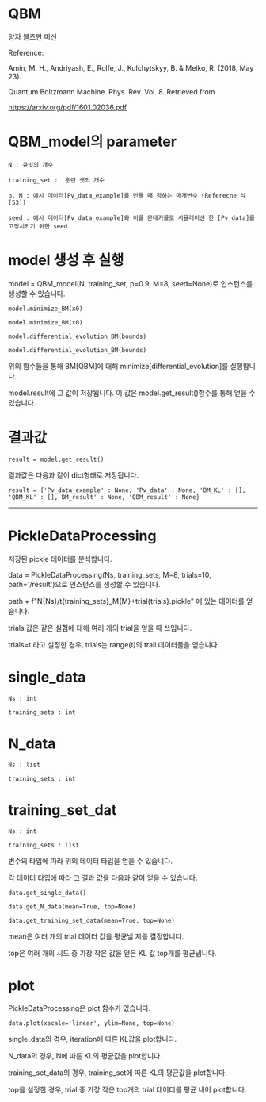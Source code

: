 # QBM

양자 볼츠만 머신

Reference:

Amin, M. H., Andriyash, E., Rolfe, J., Kulchytskyy, B. & Melko, R. (2018, May 23).

Quantum Boltzmann Machine. Phys. Rev. Vol. 8. Retrieved from 
    
https://arxiv.org/pdf/1601.02036.pdf

# QBM_model의 parameter

    N : 큐빗의 개수

    training_set :  훈련 셋의 개수

    p, M : 예시 데이터[Pv_data_example]를 만들 때 정하는 매개변수 (Referecne 식[53])

    seed : 예시 데이터[Pv_data_example]와 이를 몬테카를로 시뮬레이션 한 [Pv_data]를 고정시키기 위한 seed


# model 생성 후 실행
model = QBM_model(N, training_set, p=0.9, M=8, seed=None)로 인스턴스를 생성할 수 있습니다.

    model.minimize_BM(x0)

    model.minimize_BM(x0)

    model.differential_evolution_BM(bounds)

    model.differential_evolution_BM(bounds)

위의 함수들을 통해 BM[QBM]에 대해 minimize[differential_evolution]를 실행합니다.

model.result에 그 값이 저장됩니다. 이 값은 model.get_result()함수를 통해 얻을 수 있습니다.

# 결과값

    result = model.get_result()

결과값은 다음과 같이 dict형태로 저장됩니다.

    result = {'Pv_data_example' : None, 'Pv_data' : None, 'BM_KL' : [], 'QBM_KL' : [], BM_result' : None, 'QBM_result' : None}

-----------------------------------------------------------------------------------------

# PickleDataProcessing

저장된 pickle 데이터를 분석합니다.

data = PickleDataProcessing(Ns, training_sets, M=8, trials=10, path='/result')으로 인스턴스를 생성할 수 있습니다.

path + f"N{Ns}/t{training_sets}_M{M}+trial{trials}.pickle" 에 있는 데이터를 얻습니다.

trials 값은 같은 실험에 대해 여러 개의 trial을 얻을 때 쓰입니다.

trials=t 라고 설정한 경우, trials는 range(t)의 trail 데이터들을 얻습니다.

# single_data
    Ns : int

    training_sets : int
    
# N_data
        
    Ns : list

    training_sets : int

# training_set_dat

    Ns : int
    
    training_sets : list

변수의 타입에 따라 위의 데이터 타입을 얻을 수 있습니다.

각 데이터 타입에 따라 그 결과 값을 다음과 같이 얻을 수 있습니다.

    data.get_single_data()
    
    data.get_N_data(mean=True, top=None)
    
    data.get_training_set_data(mean=True, top=None)
    
mean은 여러 개의 trial 데이터 값을 평균낼 지를 결정합니다.

top은 여러 개의 시도 중 가장 작은 값을 얻은 KL 값 top개를 평균냅니다.

# plot

PickleDataProcessing은 plot 함수가 있습니다. 

    data.plot(xscale='linear', ylim=None, top=None)
    
single_data의 경우, iteration에 따른 KL값을 plot합니다.

N_data의 경우, N에 따른 KL의 평균값을 plot합니다.

training_set_data의 경우, training_set에 따른 KL의 평균값을 plot합니다.

top을 설정한 경우, trial 중 가장 작은 top개의 trial 데이터를 평균 내어 plot합니다.
